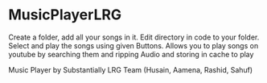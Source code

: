 # MusicPlayerLRG

Create a folder, add all your songs in it.
Edit directory in code to your folder.
Select and play the songs using given Buttons.
Allows you to play songs on youtube by searching them and ripping Audio and storing in cache to play

Music Player by Substantially LRG Team (Husain, Aamena, Rashid, Sahuf)
